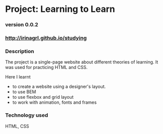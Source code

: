 # Project: Learning to Learn

### version 0.0.2

### http://irinagrl.github.io/studying

### Description
The project is a single-page website about different theories of learning. It was used for practicing HTML and CSS.

Here I learnt 
* to create a website using a designer's layout.  
* to use BEM
* to use flexbox and grid layout
* to work with animation, fonts and frames

### Technology used
HTML, CSS
